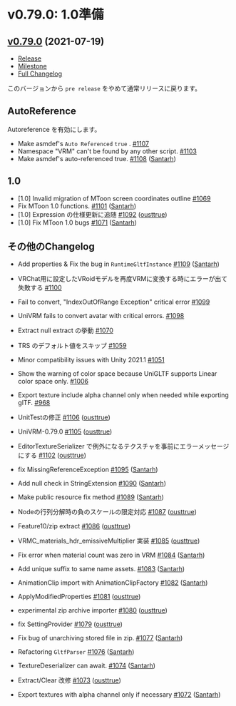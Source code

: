 # v0.79.0: 1.0準備

## [v0.79.0](https://github.com/matonnet/UniVRM/tree/v0.79.0) (2021-07-19)

* [Release](http://github.com/vrm-c/UniVRM/releases/tag/v0.79.0) 
* [Milestone](https://github.com/matonnet/UniVRM/milestone/41?closed=1) 
* [Full Changelog](https://github.com/matonnet/UniVRM/compare/v0.78.0...v0.79.0)

このバージョンから `pre release` をやめて通常リリースに戻ります。

## AutoReference
Autoreference を有効にします。

- Make asmdef's `Auto Referenced` `true` . [\#1107](https://github.com/matonnet/UniVRM/issues/1107)
- Namespace "VRM" can't be found by any other script. [\#1103](https://github.com/matonnet/UniVRM/issues/1103)
- Make asmdef's auto-referenced true. [\#1108](https://github.com/matonnet/UniVRM/pull/1108) ([Santarh](https://github.com/Santarh))

## 1.0
- \[1.0\] Invalid migration of MToon screen coordinates outline [\#1069](https://github.com/matonnet/UniVRM/issues/1069)
- Fix MToon 1.0 functions. [\#1101](https://github.com/matonnet/UniVRM/pull/1101) ([Santarh](https://github.com/Santarh))
- \[1.0\] Expression の仕様更新に追随 [\#1092](https://github.com/matonnet/UniVRM/pull/1092) ([ousttrue](https://github.com/ousttrue))
- \[1.0\] Fix MToon 1.0 bugs [\#1071](https://github.com/matonnet/UniVRM/pull/1071) ([Santarh](https://github.com/Santarh))

## その他のChangelog

- Add properties & Fix the bug in `RuntimeGltfInstance` [\#1109](https://github.com/matonnet/UniVRM/pull/1109) ([Santarh](https://github.com/Santarh))
- VRChat用に設定したVRoidモデルを再度VRMに変換する時にエラーが出て失敗する [\#1100](https://github.com/matonnet/UniVRM/issues/1100)
- Fail to convert, "IndexOutOfRange Exception" critical error [\#1099](https://github.com/matonnet/UniVRM/issues/1099)
- UniVRM fails to convert avatar with critical errors.  [\#1098](https://github.com/matonnet/UniVRM/issues/1098)
- Extract null extract の挙動 [\#1070](https://github.com/matonnet/UniVRM/issues/1070)
- TRS のデフォルト値をスキップ [\#1059](https://github.com/matonnet/UniVRM/issues/1059)
- Minor compatibility issues with Unity 2021.1 [\#1051](https://github.com/matonnet/UniVRM/issues/1051)
- Show the warning of color space because UniGLTF supports Linear color space only. [\#1006](https://github.com/matonnet/UniVRM/issues/1006)
- Export texture include alpha channel only when needed while exporting glTF. [\#968](https://github.com/matonnet/UniVRM/issues/968)

- UnitTestの修正 [\#1106](https://github.com/matonnet/UniVRM/pull/1106) ([ousttrue](https://github.com/ousttrue))
- UniVRM-0.79.0 [\#1105](https://github.com/matonnet/UniVRM/pull/1105) ([ousttrue](https://github.com/ousttrue))
- EditorTextureSerializer で例外になるテクスチャを事前にエラーメッセージにする [\#1102](https://github.com/matonnet/UniVRM/pull/1102) ([ousttrue](https://github.com/ousttrue))
- fix MissingReferenceException [\#1095](https://github.com/matonnet/UniVRM/pull/1095) ([Santarh](https://github.com/Santarh))
- Add null check in StringExtension [\#1090](https://github.com/matonnet/UniVRM/pull/1090) ([Santarh](https://github.com/Santarh))
- Make public resource fix method [\#1089](https://github.com/matonnet/UniVRM/pull/1089) ([Santarh](https://github.com/Santarh))
- Nodeの行列分解時の負のスケールの限定対応 [\#1087](https://github.com/matonnet/UniVRM/pull/1087) ([ousttrue](https://github.com/ousttrue))
- Feature10/zip extract [\#1086](https://github.com/matonnet/UniVRM/pull/1086) ([ousttrue](https://github.com/ousttrue))
- VRMC\_materials\_hdr\_emissiveMultiplier 実装 [\#1085](https://github.com/matonnet/UniVRM/pull/1085) ([ousttrue](https://github.com/ousttrue))
- Fix error when material count was zero in VRM [\#1084](https://github.com/matonnet/UniVRM/pull/1084) ([Santarh](https://github.com/Santarh))
- Add unique suffix to same name assets. [\#1083](https://github.com/matonnet/UniVRM/pull/1083) ([Santarh](https://github.com/Santarh))
- AnimationClip import with AnimationClipFactory [\#1082](https://github.com/matonnet/UniVRM/pull/1082) ([Santarh](https://github.com/Santarh))
- ApplyModifiedProperties [\#1081](https://github.com/matonnet/UniVRM/pull/1081) ([ousttrue](https://github.com/ousttrue))
- experimental zip archive importer [\#1080](https://github.com/matonnet/UniVRM/pull/1080) ([ousttrue](https://github.com/ousttrue))
- fix SettingProvider [\#1079](https://github.com/matonnet/UniVRM/pull/1079) ([ousttrue](https://github.com/ousttrue))
- Fix bug of unarchiving stored file in zip. [\#1077](https://github.com/matonnet/UniVRM/pull/1077) ([Santarh](https://github.com/Santarh))
- Refactoring `GltfParser` [\#1076](https://github.com/matonnet/UniVRM/pull/1076) ([Santarh](https://github.com/Santarh))
- TextureDeserializer can await. [\#1074](https://github.com/matonnet/UniVRM/pull/1074) ([Santarh](https://github.com/Santarh))
- Extract/Clear 改修 [\#1073](https://github.com/matonnet/UniVRM/pull/1073) ([ousttrue](https://github.com/ousttrue))
- Export textures with alpha channel only if necessary [\#1072](https://github.com/matonnet/UniVRM/pull/1072) ([Santarh](https://github.com/Santarh))
